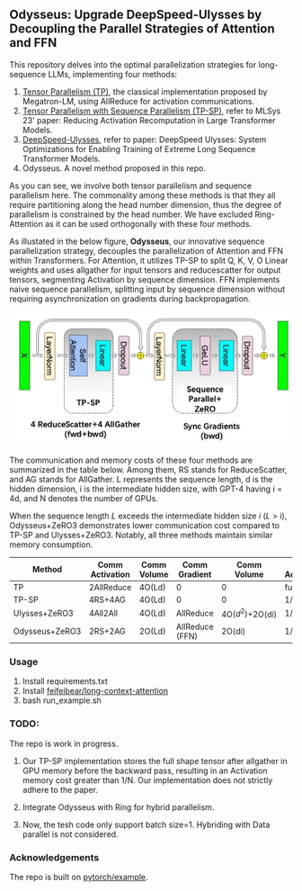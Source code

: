 ## Odysseus: Upgrade DeepSpeed-Ulysses by Decoupling the Parallel Strategies of Attention and FFN

This repository delves into the optimal parallelization strategies for long-sequence LLMs, implementing four methods: 
1. [Tensor Parallelism (TP)](https://arxiv.org/abs/1909.08053), the classical implementation proposed by Megatron-LM, using AllReduce for activation communications.
2. [Tensor Parallelism with Sequence Parallelism (TP-SP)](https://arxiv.org/abs/2205.05198), refer to MLSys 23' paper: Reducing Activation Recomputation in Large Transformer Models.
3. [DeepSpeed-Ulysses](https://arxiv.org/abs/2309.14509), refer to paper: DeepSpeed Ulysses: System Optimizations for Enabling Training of Extreme Long Sequence Transformer Models.
4. Odysseus. A novel method proposed in this repo.

As you can see, we involve both tensor parallelism and sequence parallelism here.
The commonality among these methods is that they all require partitioning along the head number dimension, thus the degree of parallelism is constrained by the head number. We have excluded Ring-Attention as it can be used orthogonally with these four methods.

As illustated in the below figure, **Odysseus**, our innovative sequence parallelization strategy, decouples the parallelization of Attention and FFN within Transformers. For Attention, it utilizes TP-SP to split Q, K, V, O Linear weights and uses allgather for input tensors and reducescatter for output tensors, segmenting Activation by sequence dimension. FFN implements naive sequence parallelism, splitting input by sequence dimension without requiring asynchronization on gradients during backpropagation.


<div align="center">
    <img src="./media/Odysseus.jpg" alt="Image description">
</div>

The communication and memory costs of these four methods are summarized in the table below. Among them, RS stands for ReduceScatter, and AG stands for AllGather. L represents the sequence length, d is the hidden dimension, i is the intermediate hidden size, with GPT-4 having i = 4d, and N denotes the number of GPUs.

When the sequence length $L$ exceeds the intermediate hidden size $i$ ($L$ > i), Odysseus+ZeRO3 demonstrates lower communication cost compared to TP-SP and Ulysses+ZeRO3. Notably, all three methods maintain similar memory consumption.

| Method          | Comm Activation | Comm Volume       | Comm Gradient | Comm Volume                   | Mem Activation | Mem Param/Grad |
|-----------------|------------|--------------|----------|--------------------------|------------|------------|
| TP              | 2AllReduce | 4O(Ld)       | 0        | 0                        | full       | 1/N        |
| TP-SP           | 4RS+4AG    | 4O(Ld)       | 0        | 0                        | 1/N        | 1/N        |
| Ulysses+ZeRO3   | 4All2All   | 4O(Ld)       | AllReduce| 4O($d^2$)+2O(di)           | 1/N        | 1/N      |
| Odysseus+ZeRO3  | 2RS+2AG    | 2O(Ld)       | AllReduce (FFN) | 2O(di) | 1/N        | 1/N        |

### Usage
1. Install requirements.txt
2. Install [feifeibear/long-context-attention](https://github.com/feifeibear/long-context-attention)
3. bash run_example.sh

### TODO:
The repo is work in progress.

1. Our TP-SP implementation stores the full shape tensor after allgather in GPU memory before the backward pass, resulting in an Activation memory cost greater than 1/N. Our implementation does not strictly adhere to the paper.

2. Integrate Odysseus with Ring for hybrid parallelism.

3. Now, the tesh code only support batch size=1. Hybriding with Data parallel is not considered.

### Acknowledgements
The repo is built on [pytorch/example](https://github.com/pytorch/examples).
